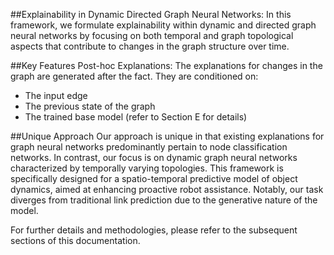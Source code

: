 ##Explainability in Dynamic Directed Graph Neural Networks:
In this framework, we formulate explainability within dynamic and directed graph neural networks by focusing on both temporal and graph topological aspects that contribute to changes in the graph structure over time.

##Key Features
Post-hoc Explanations: The explanations for changes in the graph are generated after the fact. They are conditioned on:
- The input edge
- The previous state of the graph
- The trained base model (refer to Section E for details)

##Unique Approach
Our approach is unique in that existing explanations for graph neural networks predominantly pertain to node classification networks. In contrast, our focus is on dynamic graph neural networks characterized by temporally varying topologies.
This framework is specifically designed for a spatio-temporal predictive model of object dynamics, aimed at enhancing proactive robot assistance. Notably, our task diverges from traditional link prediction due to the generative nature of the model.

For further details and methodologies, please refer to the subsequent sections of this documentation.
